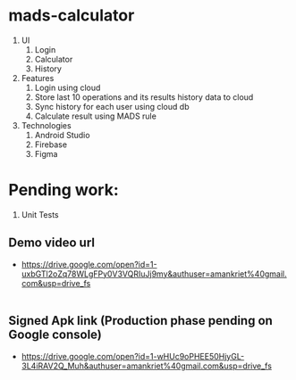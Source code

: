 # mads-calculator

1. UI
    1. Login
    2. Calculator
    3. History
2. Features
    1. Login using cloud
    2. Store last 10 operations and its results history data to cloud
    3. Sync history for each user using cloud db
    4. Calculate result using MADS rule
3. Technologies
    1. Android Studio
    2. Firebase
    3. Figma

# Pending work:
1. Unit Tests

## Demo video url 
- https://drive.google.com/open?id=1-uxbGTl2oZq78WLgFPy0V3VQRIuJj9my&authuser=amankriet%40gmail.com&usp=drive_fs
</br></br>
## Signed Apk link (Production phase pending on Google console) 
  - https://drive.google.com/open?id=1-wHUc9oPHEE50HjyGL-3L4iRAV2Q_Muh&authuser=amankriet%40gmail.com&usp=drive_fs
